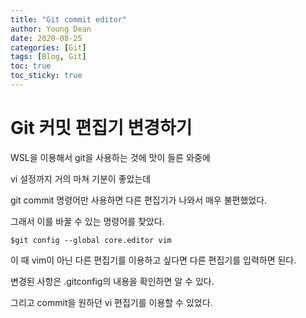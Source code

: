 ```yaml
---
title: "Git commit editor"
author: Young Dean
date: 2020-08-25
categories: [Git]
tags: [Blog, Git]
toc: true
toc_sticky: true
---
```

# Git 커밋 편집기 변경하기

WSL을 이용해서 git을 사용하는 것에 맛이 들른 와중에

vi 설정까지 거의 마쳐 기분이 좋았는데 

git commit 명령어만 사용하면 다른 편집기가 나와서 매우 불편했었다. 

그래서 이를 바꿀 수 있는 명령어를 찾았다. 

```
$git config --global core.editor vim
```

이 때 vim이 아닌 다른 편집기를 이용하고 싶다면 다른 편집기를 입력하면 된다.

변경된 사항은 .gitconfig의 내용을 확인하면 알 수 있다. 

그리고 commit을 원하던 vi 편집기를 이용할 수 있었다. 
